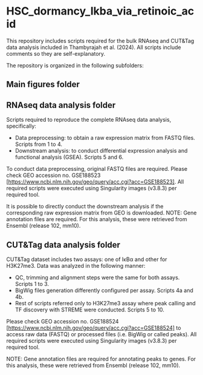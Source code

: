 # HSC_dormancy_Ikba_via_retinoic_acid

This repository includes scripts required for the bulk RNAseq and CUT&Tag data analysis included in Thambyrajah et al. (2024). All scripts include comments so they are self-explanatory.

The repository is organized in the following subfolders:

## Main figures folder

## RNAseq data analysis folder

Scripts required to reproduce the complete RNAseq data analysis, specifically:

- Data preprocessing: to obtain a raw expression matrix from FASTQ files. Scripts from 1 to 4.
- Downstream analysis: to conduct differential expression analysis and functional analysis (GSEA). Scripts 5 and 6.

To conduct data preprocessing, original FASTQ files are required. Please check GEO accession no. GSE188523 [https://www.ncbi.nlm.nih.gov/geo/query/acc.cgi?acc=GSE188523]. All required scripts were executed using Singularity images (v3.8.3) per required tool.

It is possible to directly conduct the downstream analysis if the corresponding raw expression matrix from GEO is downloaded. 
NOTE: Gene annotation files are required. For this analysis, these were retrieved from Ensembl (release 102, mm10).

## CUT&Tag data analysis folder

CUT&Tag dataset includes two assays: one of IκBα and other for H3K27me3. Data was analyzed in the following manner:

- QC, trimming and alignment steps were the same for both assays. Scripts 1 to 3.
- BigWig files generation differently configured per assay. Scripts 4a and 4b.
- Rest of scripts referred only to H3K27me3 assay where peak calling and TF discovery with STREME were conducted. Scripts 5 to 10.
  
Please check GEO accession no. GSE188524 [https://www.ncbi.nlm.nih.gov/geo/query/acc.cgi?acc=GSE188524] to access raw data (FASTQ) or processed files (i.e. BigWig or called peaks). All required scripts were executed using Singularity images (v3.8.3) per required tool.

NOTE: Gene annotation files are required for annotating peaks to genes. For this analysis, these were retrieved from Ensembl (release 102, mm10).
